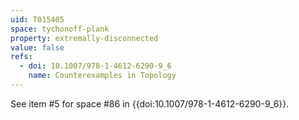 ```yaml
---
uid: T015405
space: tychonoff-plank
property: extremally-disconnected
value: false
refs:
  - doi: 10.1007/978-1-4612-6290-9_6
    name: Counterexamples in Topology
---
```

See item #5 for space #86 in {{doi:10.1007/978-1-4612-6290-9_6}}.
